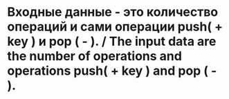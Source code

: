 # Входные данные - это количество операций и сами операции push( + key ) и pop ( - ). / The input data are the number of operations and operations push( + key ) and pop ( - ).
